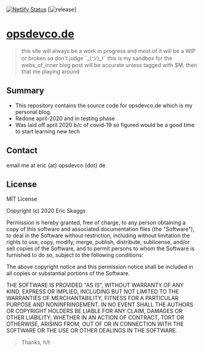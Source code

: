 [![Netlify Status](https://api.netlify.com/api/v1/badges/6219ba94-4e26-4471-b8f0-5fd79aa778f6/deploy-status)](https://app.netlify.com/sites/clever-wilson-ce2f25/deploys)
[![release](https://img.shields.io/github/release/erskaggs/opsdevcode/all.svg)]

# [opsdevco.de](https://opsdevco.de)

> this site will always be a work in progress and most of it will be a WIP or broken so don't judge ¯\_(ツ)_/¯
> this is my sandbox for the webs_of_inner
> blog post will be accurate unless tagged with $M, then that me playing around

## Summary

* This repository contains the source code for opsdevco.de which is my personal blog.
* Redone april-2020 and in testing phase
* Was laid off april 2020 b/c of covid-19 so figured would be a good time to start learning new tech

## Contact

email me at eric {at} opsdevco {dot} de

## License

MIT License

Copyright (c) 2020 Eric Skaggs

Permission is hereby granted, free of charge, to any person obtaining a copy of this software and associated documentation files (the "Software"), to deal in the Software without restriction, including without limitation the rights to use, copy, modify, merge, publish, distribute, sublicense, and/or sell copies of the Software, and to permit persons to whom the Software is furnished to do so, subject to the following conditions:

The above copyright notice and this permission notice shall be included in all copies or substantial portions of the Software.

THE SOFTWARE IS PROVIDED "AS IS", WITHOUT WARRANTY OF ANY KIND, EXPRESS OR IMPLIED, INCLUDING BUT NOT LIMITED TO THE WARRANTIES OF MERCHANTABILITY, FITNESS FOR A PARTICULAR PURPOSE AND NONINFRINGEMENT. IN NO EVENT SHALL THE AUTHORS OR COPYRIGHT HOLDERS BE LIABLE FOR ANY CLAIM, DAMAGES OR OTHER LIABILITY, WHETHER IN AN ACTION OF CONTRACT, TORT OR OTHERWISE, ARISING FROM, OUT OF OR IN CONNECTION WITH THE SOFTWARE OR THE USE OR OTHER DEALINGS IN THE SOFTWARE.

> Thanks, h/t